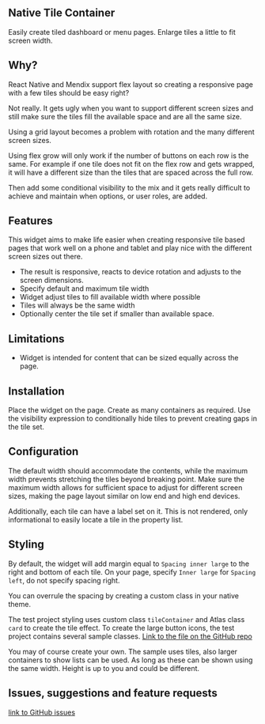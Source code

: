 ## Native Tile Container
Easily create tiled dashboard or menu pages. Enlarge tiles a little to fit screen width.

## Why?
React Native and Mendix support flex layout so creating a responsive page with a few tiles should be easy right? 

Not really. It gets ugly when you want to support different screen sizes and still make sure the tiles fill the available space and are all the same size.

Using a grid layout becomes a problem with rotation and the many different screen sizes.

Using flex grow will only work if the number of buttons on each row is the same. For example if one tile does not fit on the flex row and gets wrapped, it will have a different size than the tiles that are spaced across the full row.

Then add some conditional visibility to the mix and it gets really difficult to achieve and maintain when options, or user roles, are added.

## Features
This widget aims to make life easier when creating responsive tile based pages that work well on a phone and tablet and play nice with the different screen sizes out there. 
- The result is responsive, reacts to device rotation and adjusts to the screen dimensions.
- Specify default and maximum tile width
- Widget adjust tiles to fill available width where possible
- Tiles will always be the same width
- Optionally center the tile set if smaller than available space. 

## Limitations
- Widget is intended for content that can be sized equally across the page.

## Installation
Place the widget on the page. Create as many containers as required. Use the visibility expression to conditionally hide tiles to prevent creating gaps in the tile set.

## Configuration
The default width should accommodate the contents, while the maximum width prevents stretching the tiles beyond breaking point. Make sure the maximum width allows for sufficient space to adjust for different screen sizes, making the page layout similar on low end and high end devices.

Additionally, each tile can have a label set on it. This is not rendered, only informational to easily locate a tile in the property list.

## Styling
By default, the widget will add margin equal to `Spacing inner large` to the right and bottom of each tile. On your page, specify `Inner large` for `Spacing left`, do not specify spacing right. 

You can overrule the spacing by creating a custom class in your native theme.

The test project styling uses custom class `tileContainer` and Atlas class `card` to create the tile effect. To create the large button icons, the test project contains several sample classes.
[Link to the file on the GitHub repo](
https://github.com/Itvisors/mendix-NativeTileContainer/blob/main/test/theme/native/testNativeTileWidget.js)

You may of course create your own. The sample uses tiles, also larger containers to show lists can be used. As long as these can be shown using the same width. Height is up to you and could be different.

## Issues, suggestions and feature requests
[link to GitHub issues](https://github.com/Itvisors/mendix-NativeTileContainer/issues)

